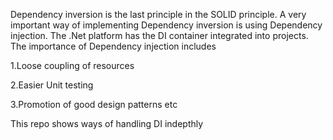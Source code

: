 Dependency inversion is the last principle in the SOLID principle. A very important way of implementing Dependency inversion is using Dependency injection.
The .Net platform has the DI container integrated into projects. The importance of Dependency injection includes


1.Loose coupling of resources


2.Easier Unit testing


3.Promotion of good design patterns etc

This repo shows ways of handling DI indepthly
